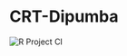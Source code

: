 # CRT-Dipumba
![R Project CI](https://github.com/<OWNER>/<REPO>/actions/workflows/ci.yml/badge.svg)
